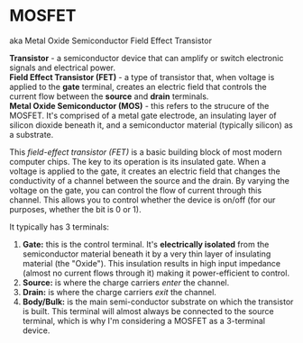 # MOSFET
aka Metal Oxide Semiconductor Field Effect Transistor<br>

**Transistor** - a semiconductor device that can amplify or switch electronic signals and electrical power.<br>
**Field Effect Transistor (FET)** - a type of transistor that, when voltage is applied to the **gate** terminal, creates an electric field that controls the current flow between the **source** and **drain** terminals.<br>
**Metal Oxide Semiconductor (MOS)** - this refers to the strucure of the MOSFET. It's comprised of a metal gate electrode, an insulating layer of silicon dioxide beneath it, and a semiconductor material (typically silicon) as a substrate. 

This *field-effect transistor (FET)* is a basic building block of most modern computer chips.
The key to its operation is its insulated gate. When a voltage is applied to the gate, it creates an electric field that changes the conductivity of a channel between the source and the drain. By varying the voltage on the gate, you can control the flow of current through this channel. This allows you to control whether the device is on/off (for our purposes, whether the bit is 0 or 1).

It typically has 3 terminals:<br>
1. **Gate:**  this is the control terminal. It's **electrically isolated** from the semiconductor material beneath it by a very thin layer of insulating material (the "Oxide"). This insulation results in high input impedance (almost no current flows through it) making it power-efficient to control.
2. **Source:**  is where the charge carriers *enter* the channel.
3. **Drain:**  is where the charge carriers *exit* the channel.
4. **Body/Bulk:**  is the main semi-conductor substrate on which the transistor is built. This terminal will almost always be connected to the source terminal, which is why I'm considering a MOSFET as a 3-terminal device.

<!-- This type of transistor is overwhelmingly the most commonly used in almost all modern digital electronic devices. The reason for its dominance comes from its key advantages:<br>
* Extremely low static power consumption:  this is the most significant advantage. In MOS circuits, when a digital gate (inverter, NAND gate, etc) is in a stable "0" or "1" state, one MOSFET 

* High input impedence:   -->

